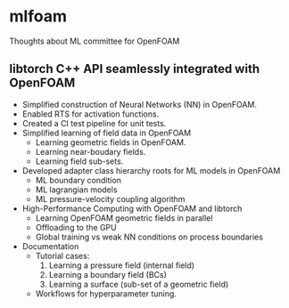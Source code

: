 # mlfoam
Thoughts about ML committee for OpenFOAM

## libtorch C++ API seamlessly integrated with OpenFOAM

- Simplified construction of Neural Networks (NN) in OpenFOAM. 
- Enabled RTS for activation functions. 
- Created a CI test pipeline for unit tests. 
- Simplified learning of field data in OpenFOAM
  - Learning geometric fields in OpenFOAM.
  - Learning near-boudary fields. 
  - Learning field sub-sets.
- Developed adapter class hierarchy roots for ML models in OpenFOAM
  - ML boundary condition
  - ML lagrangian models 
  - ML pressure-velocity coupling algorithm
- High-Performance Computing with OpenFOAM and libtorch
  - Learning OpenFOAM geometric fields in parallel
  - Offloading to the GPU 
  - Global training vs weak NN conditions on process boundaries
- Documentation 
  - Tutorial cases:
    1. Learning a pressure field (internal field)
    2. Learning a boundary field (BCs)
    3. Learning a surface (sub-set of a geometric field)
  - Workflows for hyperparameter tuning.
